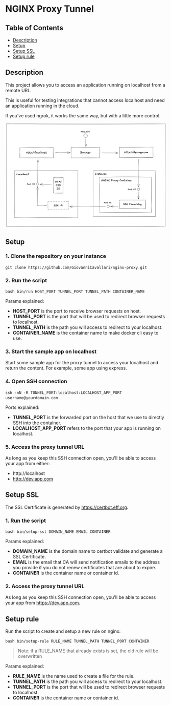 # NGINX Proxy Tunnel

## Table of Contents
- [Description](#description)
- [Setup](#setup)
- [Setup SSL](#setup-ssl)
- [Setup rule](#setup-rule)

## Description

This project allows you to access an application running on localhost from a remote URL. 

This is useful for testing integrations that cannot access localhost and need an application running in the cloud.

If you've used ngrok, it works the same way, but with a little more control.

![Diagram](/diagram.png?raw=true "Diagram")

## Setup

###  1. Clone the repository on your instance

```
git clone https://github.com/GiovanniCavallari/nginx-proxy.git
```

### 2. Run the script

```
bash bin/run HOST_PORT TUNNEL_PORT TUNNEL_PATH CONTAINER_NAME
```

Params explained:
- **HOST_PORT** is the port to receive browser requests on host.
- **TUNNEL_PORT** is the port that will be used to redirect browser requests to localhost.
- **TUNNEL_PATH** is the path you will access to redirect to your localhost.
- **CONTAINER_NAME** is the container name to make docker cli easy to use.

### 3. Start the sample app on localhost

Start some sample app for the proxy tunnel to access your localhost and return the content. For example, some app using express.

### 4. Open SSH connection

```
ssh -nN -R TUNNEL_PORT:localhost:LOCALHOST_APP_PORT username@yourdomain.com
```

Ports explained:
- **TUNNEL_PORT** is the forwarded port on the host that we use to directly SSH into the container.
- **LOCALHOST_APP_PORT** refers to the port that your app is running on localhost.

### 5. Access the proxy tunnel URL

As long as you keep this SSH connection open, you'll be able to access your app from either:

- http://localhost
- http://dev.app.com


## Setup SSL

The SSL Certificate is generated by https://certbot.eff.org.

### 1. Run the script

```
bash bin/setup-ssl DOMAIN_NAME EMAIL CONTAINER
```

Params explained:
- **DOMAIN_NAME** is the domain name to certbot validate and generate a SSL Certificate.
- **EMAIL** is the email that CA will send notification emails to the address you provide if you do not renew certificates that are about to expire.
- **CONTAINER** is the container name or container id.

### 2. Access the proxy tunnel URL

As long as you keep this SSH connection open, you'll be able to access your app from https://dev.app.com.


## Setup rule

Run the script to create and setup a new rule on nginx:

```
bash bin/setup-rule RULE_NAME TUNNEL_PATH TUNNEL_PORT CONTAINER
```

> Note: if a RULE_NAME that already exists is set, the old rule will be overwritten

Params explained:
- **RULE_NAME** is the name used to create a file for the rule.
- **TUNNEL_PATH** is the path you will access to redirect to your localhost.
- **TUNNEL_PORT** is the port that will be used to redirect browser requests to localhost.
- **CONTAINER** is the container name or container id.